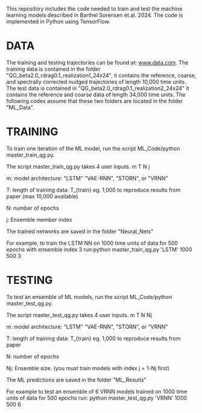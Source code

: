 This repository includes the code needed to train and test the machine learning models described in Barthel Sorensen et.al. 2024. The code is implemented in Python using TensorFlow. 


DATA
==================================================================================
The training and testing trajectories can be found at: www.data.com. The training data is contained in the folder "QG_beta2.0_rdrag0.1_realization1_24x24", it contains the reference, coarse, and spectrally corrected nudged trajectories of length 10,000 time units. The test data is contained in "QG_beta2.0_rdrag0.1_realization2_24x24" it contains the reference and coarse data of length 34,000 time units. The following codes assume that these two folders are located in the folder "ML_Data".


TRAINING
==================================================================================
To train one iteration of the ML model, run the script ML_Code/python master_train_qg.py.

The script master_train_qg.py takes 4 user inputs. m T N j

m: model architecture: "LSTM" "VAE-RNN", "STORN", or "VRNN" 

T: length of training data: T_{train} eg. 1,000 to reproduce results from paper (max 10,000 available)

N: number of epochs

j: Ensemble member index

The trained networks are saved in the folder "Neural_Nets"

For example, to train the LSTM NN on 1000 time units of data for 500 epochs with ensemble index 3 run:python master_train_qg.py 'LSTM' 1000 500 3


TESTING
==================================================================================
To test an ensemble of ML models, run the script ML_Code/python master_test_qg.py.

The script master_test_qg.py takes 4 user inputs. m T N Nj

m: model architecture: "LSTM" "VAE-RNN", "STORN", or "VRNN"

T: length of training data: T_{train} eg. 1,000 to reproduce results from paper

N: number of epochs

Nj: Ensemble size. (you must train models with index j = 1-Nj first)

The ML predictions are saved in the folder "ML_Results"

For example to test an ensemble of 6 VRNN models trained on 1000 time units of data for 500 epochs run: python master_test_qg.py 'VRNN' 1000 500 6
